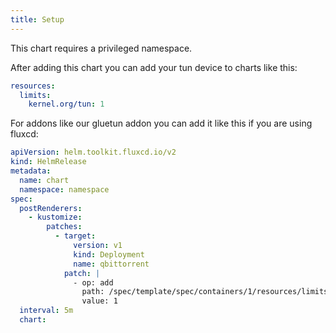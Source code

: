 ```yaml
---
title: Setup
---
```


This chart requires a privileged namespace.

After adding this chart you can add your tun device to charts like this:

```yaml
resources:
  limits:
    kernel.org/tun: 1
```

For addons like our gluetun addon you can add it like this if you are using fluxcd:

```yaml
apiVersion: helm.toolkit.fluxcd.io/v2
kind: HelmRelease
metadata:
  name: chart
  namespace: namespace
spec:
  postRenderers:
    - kustomize:
        patches:
          - target:
              version: v1
              kind: Deployment
              name: qbittorrent
            patch: |
              - op: add
                path: /spec/template/spec/containers/1/resources/limits/truecharts.org~1tun
                value: 1
  interval: 5m
  chart:
```
